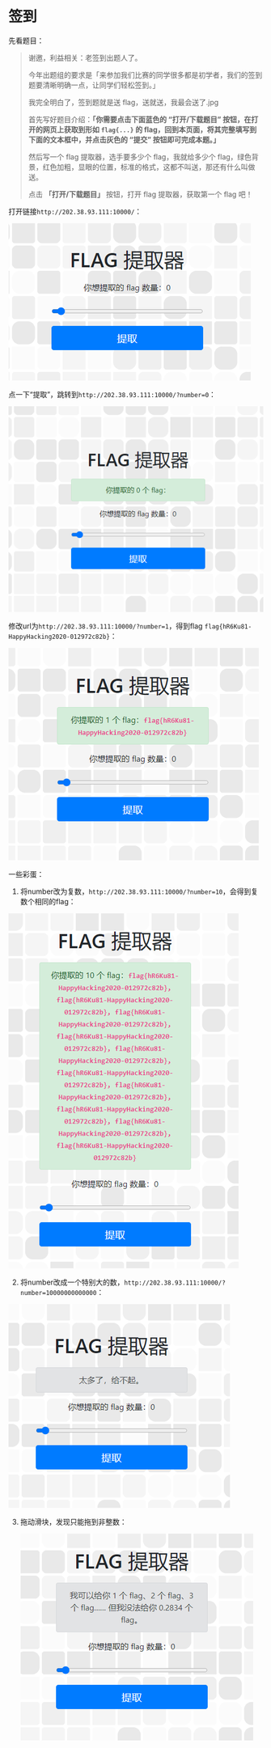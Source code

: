 # 签到

先看题目：

> 谢邀，利益相关：老签到出题人了。
>
> 今年出题组的要求是「来参加我们比赛的同学很多都是初学者，我们的签到题要清晰明确一点，让同学们轻松签到。」
>
> 我完全明白了，签到题就是送 flag，送就送，我最会送了.jpg
>
> 首先写好题目介绍：**「你需要点击下面蓝色的 “打开/下载题目” 按钮，在打开的网页上获取到形如 `flag{...}` 的 flag，回到本页面，将其完整填写到下面的文本框中，并点击灰色的 “提交” 按钮即可完成本题。」**
>
> 然后写一个 flag 提取器，选手要多少个 flag，我就给多少个 flag，绿色背景，红色加粗，显眼的位置，标准的格式，这都不叫送，那还有什么叫做送。
>
> 点击 **「打开/下载题目」** 按钮，打开 flag 提取器，获取第一个 flag 吧！



打开链接`http://202.38.93.111:10000/`：

![1](img/1.png)

点一下“提取”，跳转到`http://202.38.93.111:10000/?number=0`：

![2](img/2.png)

修改url为`http://202.38.93.111:10000/?number=1`，得到flag `flag{hR6Ku81-HappyHacking2020-012972c82b}`：

![3](img/3.png)

一些彩蛋：

1. 将number改为复数，`http://202.38.93.111:10000/?number=10`，会得到复数个相同的flag：

![4](img/4.png)

2. 将number改成一个特别大的数，`http://202.38.93.111:10000/?number=10000000000000`：

![5](img/5.png)

3. 拖动滑块，发现只能拖到非整数：

   ![6](img/6.png)
